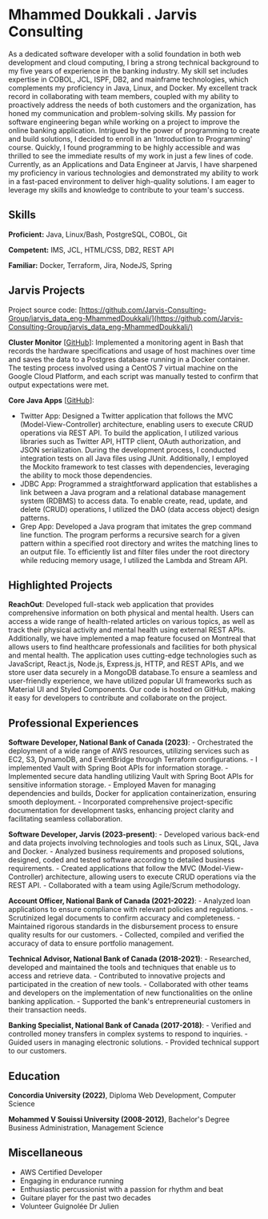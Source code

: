 # Mhammed Doukkali . Jarvis Consulting

As a dedicated software developer with a solid foundation in both web development and cloud computing, I bring a strong technical background to my five years of experience in the banking industry. My skill set includes expertise in COBOL, JCL, ISPF, DB2, and mainframe technologies, which complements my proficiency in Java, Linux, and Docker. My excellent track record in collaborating with team members, coupled with my ability to proactively address the needs of both customers and the organization, has honed my communication and problem-solving skills. My passion for software engineering began while working on a project to improve the online banking application. Intrigued by the power of programming to create and build solutions, I decided to enroll in an 'Introduction to Programming' course. Quickly, I found programming to be highly accessible and was thrilled to see the immediate results of my work in just a few lines of code. Currently, as an Applications and Data Engineer at Jarvis, I have sharpened my proficiency in various technologies and demonstrated my ability to work in a fast-paced environment to deliver high-quality solutions. I am eager to leverage my skills and knowledge to contribute to your team's success.

## Skills

**Proficient:** Java, Linux/Bash, PostgreSQL, COBOL, Git

**Competent:** IMS, JCL, HTML/CSS, DB2, REST API

**Familiar:** Docker, Terraform, Jira, NodeJS, Spring

## Jarvis Projects

Project source code: [https://github.com/Jarvis-Consulting-Group/jarvis_data_eng-MhammedDoukkali/](https://github.com/Jarvis-Consulting-Group/jarvis_data_eng-MhammedDoukkali/)


**Cluster Monitor** [[GitHub](https://github.com/Jarvis-Consulting-Group/jarvis_data_eng-MhammedDoukkali//tree/masterhttps://github.com/Jarvis-Consulting-Group/jarvis_data_eng-MhammedDoukkali/linux_sql)]: Implemented a monitoring agent in Bash that records the hardware specifications and usage of host machines over time and saves the data to a Postgres database running in a Docker container. The testing process involved using a CentOS 7 virtual machine on the Google Cloud Platform, and each script was manually tested to confirm that output expectations were met.

**Core Java Apps** [[GitHub](https://github.com/Jarvis-Consulting-Group/jarvis_data_eng-MhammedDoukkali//tree/masterhttps://github.com/Jarvis-Consulting-Group/jarvis_data_eng-MhammedDoukkali/tree/master/core_java)]:
      
  - Twitter App: Designed a Twitter application that follows the MVC (Model-View-Controller) architecture, enabling users to execute CRUD operations via REST API. To build the application, I utilized various libraries such as Twitter API, HTTP client, OAuth authorization, and JSON serialization. During the development process, I conducted integration tests on all Java files using JUnit. Additionally, I employed the Mockito framework to test classes with dependencies, leveraging the ability to mock those dependencies.
  - JDBC App: Programmed a straightforward application that establishes a link between a Java program and a relational database management system (RDBMS) to access data. To enable create, read, update, and delete (CRUD) operations, I utilized the DAO (data access object) design patterns.
  - Grep App: Developed a Java program that imitates the grep command line function. The program performs a recursive search for a given pattern within a specified root directory and writes the matching lines to an output file. To efficiently list and filter files under the root directory while reducing memory usage, I utilized the Lambda and Stream API.


## Highlighted Projects
**ReachOut**: Developed full-stack web application that provides comprehensive information on both physical and mental health. Users can access a wide range of health-related articles on various topics, as well as track their physical activity and mental health using external REST APIs. Additionally, we have implemented a map feature focused on Montreal that allows users to find healthcare professionals and facilities for both physical and mental health. The application uses cutting-edge technologies such as JavaScript, React.js, Node.js, Express.js, HTTP, and REST APIs, and we store user data securely in a MongoDB database.To ensure a seamless and user-friendly experience, we have utilized popular UI frameworks such as Material UI and Styled Components. Our code is hosted on GitHub, making it easy for developers to contribute and collaborate on the project.


## Professional Experiences

**Software Developer, National Bank of Canada (2023)**:  - Orchestrated the deployment of a wide range of AWS resources, utilizing services such as EC2, S3, DynamoDB, and EventBridge through Terraform configurations. - I implemented Vault with Spring Boot APIs for information storage. - Implemented secure data handling utilizing Vault with Spring Boot APIs for sensitive information storage. - Employed Maven for managing dependencies and builds, Docker for application containerization, ensuring smooth deployment. - Incorporated comprehensive project-specific documentation for development tasks, enhancing project clarity and facilitating seamless collaboration.

**Software Developer, Jarvis (2023-present)**:  - Developed various back-end and data projects involving technologies and tools such as Linux, SQL, Java and Docker. - Analyzed business requirements and proposed solutions, designed, coded and tested software according to detailed business requirements. - Created applications that follow the MVC (Model-View-Controller) architecture, allowing users to execute CRUD operations via the REST API. - Collaborated with a team using Agile/Scrum methodology.

**Account Officer, National Bank of Canada (2021-2022)**:  - Analyzed loan applications to ensure compliance with relevant policies and regulations. - Scrutinized legal documents to confirm accuracy and completeness. - Maintained rigorous standards in the disbursement process to ensure quality results for our customers. - Collected, compiled and verified the accuracy of data to ensure portfolio management.

**Technical Advisor, National Bank of Canada (2018-2021)**:  - Researched, developed and maintained the tools and techniques that enable us to access and retrieve data. - Contributed to innovative projects and participated in the creation of new tools. - Collaborated with other teams and developers on the implementation of new functionalities on the online banking application. - Supported the bank's entrepreneurial customers in their transaction needs.

**Banking Specialist, National Bank of Canada (2017-2018)**:  - Verified and controlled money transfers in complex systems to respond to inquiries. - Guided users in managing electronic solutions. - Provided technical support to our customers.


## Education
**Concordia University (2022)**, Diploma Web Development, Computer Science

**Mohammed V Souissi University (2008-2012)**, Bachelor's Degree Business Administration, Management Science


## Miscellaneous
- AWS Certified Developer
- Engaging in endurance running
- Enthusiastic percussionist with a passion for rhythm and beat
- Guitare player for the past two decades
- Volunteer Guignolée Dr Julien